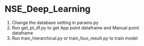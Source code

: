 # NSE_Deep_Learning
1. Change the database setting in params.py
2. Run get_pt_df.py to get App point dataframe and Manual point dataframe
3. Run train_hierarchical.py or train_four_result.py to train model

